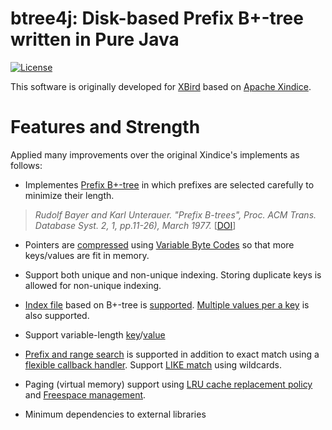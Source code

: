 btree4j: Disk-based Prefix B+-tree written in Pure Java
======================================================= 
[![License](http://img.shields.io/:license-Apache_v2-blue.svg)](https://github.com/myui/btree4j/blob/master/LICENSE)

This software is originally developed for [XBird](https://github.com/myui/xbird/) based on [Apache Xindice](https://xml.apache.org/xindice/). 

# Features and Strength

Applied many improvements over the original Xindice's implements as follows:

* Implementes [Prefix B+-tree](https://dl.acm.org/citation.cfm?id=320530) in which prefixes are selected carefully to minimize their length.

> _Rudolf Bayer and Karl Unterauer. "Prefix B-trees", Proc. ACM Trans. Database Syst. 2, 1, pp.11-26), March 1977._ [[DOI](https://doi.org/10.1145/320521.320530 )]

* Pointers are [compressed](https://github.com/myui/btree4j/blob/master/src/main/java/btree4j/utils/codec/VariableByteCodec.java) using [Variable Byte Codes](https://en.wikipedia.org/wiki/Variable-length_code) so that more keys/values are fit in memory.

* Support both unique and non-unique indexing. Storing duplicate keys is allowed for non-unique indexing.

* [Index file](https://en.wikipedia.org/wiki/Indexed_file) based on B+-tree is [supported](https://github.com/myui/btree4j/blob/master/src/main/java/btree4j/BIndexFile.java). [Multiple values per a key](https://github.com/myui/btree4j/blob/master/src/main/java/btree4j/BIndexMultiValueFile.java) is also supported.

* Support variable-length [key](https://github.com/myui/btree4j/blob/master/src/main/java/btree4j/Key.java)/[value](https://github.com/myui/btree4j/blob/master/src/main/java/btree4j/Value.java)

* [Prefix and range search](https://github.com/myui/btree4j/blob/master/src/main/java/btree4j/indexer/BasicIndexQuery.java) is supported in addition to exact match using a [flexible callback handler](https://github.com/myui/btree4j/blob/master/src/main/java/btree4j/BTreeCallback.java). Support [LIKE match](https://github.com/myui/btree4j/blob/master/src/main/java/btree4j/indexer/LikeIndexQuery.java) using wildcards.

* Paging (virtual memory) support using [LRU cache replacement policy](https://github.com/myui/btree4j/blob/master/src/main/java/btree4j/BTree.java) and [Freespace management](https://github.com/myui/btree4j/blob/master/src/main/java/btree4j/FreeList.java).

* Minimum dependencies to external libraries
